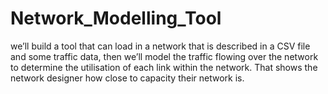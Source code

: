 # Network_Modelling_Tool
we’ll build a tool that can load in a network that is described in a CSV file and some traffic data, then we’ll model the traffic flowing over the network to determine the utilisation of each link within the network. That shows the network designer how close to capacity their network is.
